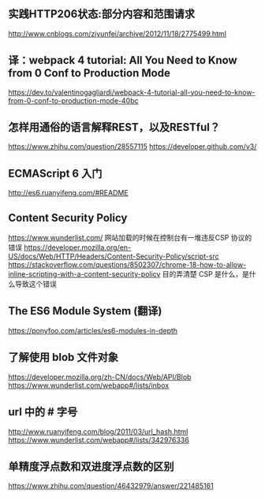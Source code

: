 ## 实践HTTP206状态:部分内容和范围请求
http://www.cnblogs.com/ziyunfei/archive/2012/11/18/2775499.html

## 译：webpack 4 tutorial: All You Need to Know from 0 Conf to Production Mode
https://dev.to/valentinogagliardi/webpack-4-tutorial-all-you-need-to-know-from-0-conf-to-production-mode-40bc

## 怎样用通俗的语言解释REST，以及RESTful？
https://www.zhihu.com/question/28557115
https://developer.github.com/v3/ 

## ECMAScript 6 入门
http://es6.ruanyifeng.com/#README

## Content Security Policy 
https://www.wunderlist.com/ 网站加载的时候在控制台有一堆违反CSP 协议的错误
https://developer.mozilla.org/en-US/docs/Web/HTTP/Headers/Content-Security-Policy/script-src
https://stackoverflow.com/questions/8502307/chrome-18-how-to-allow-inline-scripting-with-a-content-security-policy
目的弄清楚 CSP 是什么，是什么导致这个错误

## The ES6 Module System (翻译)
https://ponyfoo.com/articles/es6-modules-in-depth

## 了解使用 blob 文件对象
https://developer.mozilla.org/zh-CN/docs/Web/API/Blob
https://www.wunderlist.com/webapp#/lists/inbox

## url 中的 # 字号
http://www.ruanyifeng.com/blog/2011/03/url_hash.html
https://www.wunderlist.com/webapp#/lists/342976336

## 单精度浮点数和双进度浮点数的区别
https://www.zhihu.com/question/46432979/answer/221485161

